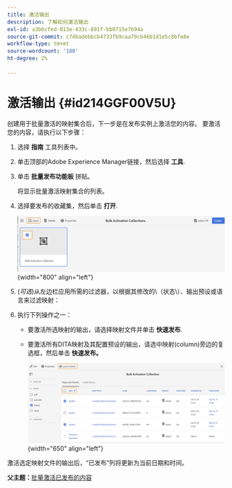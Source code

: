 ```yaml
---
title: 激活输出
description: 了解如何激活输出
exl-id: a3b6cfed-813e-433c-891f-bb0715e7b94a
source-git-commit: c74badebbcb4733fb9caa79c646b1d1e5c8bfe8e
workflow-type: tm+mt
source-wordcount: '180'
ht-degree: 2%

---
```


# 激活输出 {#id214GGF00V5U}

创建用于批量激活的映射集合后，下一步是在发布实例上激活您的内容。 要激活您的内容，请执行以下步骤：

1. 选择 **指南** 工具列表中。

1. 单击顶部的Adobe Experience Manager链接，然后选择 **工具**.

1. 单击 **批量发布功能板** 拼贴。

   将显示批量激活映射集合的列表。

1. 选择要发布的收藏集，然后单击 **打开**.

   ![](images/bulk-activation-collection-open.png){width="800" align="left"}

1. \(*可选*\)从左边栏应用所需的过滤器，以根据其修改的\（状态\）、输出预设或语言来过滤映射：
1. 执行下列操作之一：

   - 要激活所选映射的输出，请选择映射文件并单击 **快速发布**.
   - 要激活所有DITA映射及其配置预设的输出，请选中映射\(column\)旁边的复选框，然后单击 **快速发布。**

      ![](images/bulk-activation-collection-quick-publish.png){width="650" align="left"}


激活选定映射文件的输出后，“已发布”列将更新为当前日期和时间。

**父主题：**[&#x200B;批量激活已发布的内容](conf-bulk-activation.md)
